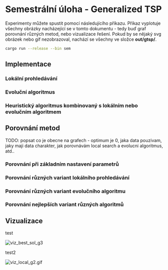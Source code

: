 # Semestrální úloha - Generalized TSP

Experimenty můžete spustit pomocí následujícího příkazu. Příkaz vyplotuje všechny obrázky nacházející se v tomto dokumentu - tedy buď graf porovnání různých metod, nebo vizualizace řešení. Pokud by se nějaký svg obrázek nebo gif nezobrazoval, nachází se všechny ve složce **out/gtsp/**.

```bash
cargo run --release --bin sem
```

## Implementace



### Lokální prohledávání

### Evoluční algoritmus

### Heuristický algoritmus kombinovaný s lokálním nebo evolučním algoritmem

## Porovnání metod

TODO: popsat co je obecne na grafech - optimum je 0, jaka data pouzivam, jaky maji data charakter, jak porovnávám local search a evolucni algoritmus, atd..

### Porovnání při základním nastavení parametrů

### Porovnání různých variant lokálního prohledávání

### Porovnání různých variant evolučního algoritmu

### Porovnání nejlepších variant různých algoritmů

## Vizualizace

test

![viz_best_sol_g3](out/gtsp/viz_best_sol_g3.svg) 

test2

![viz_local_g2.gif](out/gtsp/viz_local_g2.gif) 